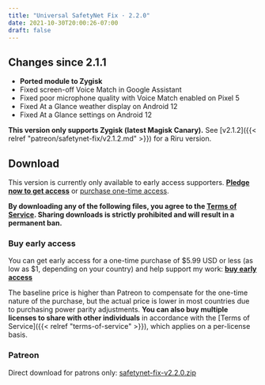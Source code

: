 ```yaml
---
title: "Universal SafetyNet Fix · 2.2.0"
date: 2021-10-30T20:00:26-07:00
draft: false
---
```


## Changes since 2.1.1

- **Ported module to Zygisk**
- Fixed screen-off Voice Match in Google Assistant
- Fixed poor microphone quality with Voice Match enabled on Pixel 5
- Fixed At a Glance weather display on Android 12
- Fixed At a Glance settings on Android 12

**This version only supports Zygisk (latest Magisk Canary).** See [v2.1.2]({{< relref "patreon/safetynet-fix/v2.1.2.md" >}}) for a Riru version.

## Download

This version is currently only available to early access supporters. **[Pledge now to get access](https://patreon.com/kdrag0n)** or [purchase one-time access](https://patreon.kdrag0n.dev/buy/exclusive/safetynet-fix-v2.2.0.zip).

**By downloading any of the following files, you agree to the [Terms of Service](https://kdrag0n.dev/terms-of-service). Sharing downloads is strictly prohibited and will result in a permanent ban.**

### Buy early access

You can get early access for a one-time purchase of $5.99 USD or less (as low as $1, depending on your country) and help support my work: **[buy early access](https://patreon.kdrag0n.dev/buy/exclusive/safetynet-fix-v2.2.0.zip)**

The baseline price is higher than Patreon to compensate for the one-time nature of the purchase, but the actual price is lower in most countries due to purchasing power parity adjustments. **You can also buy multiple licenses to share with other individuals** in accordance with the [Terms of Service]({{< relref "terms-of-service" >}}), which applies on a per-license basis.

### Patreon

Direct download for patrons only: [safetynet-fix-v2.2.0.zip](https://patreon.kdrag0n.dev/exclusive/safetynet-fix-v2.2.0.zip)
